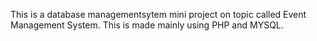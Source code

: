 This is a database managementsytem mini project on topic called Event Management System.
This is made mainly using PHP and MYSQL.
